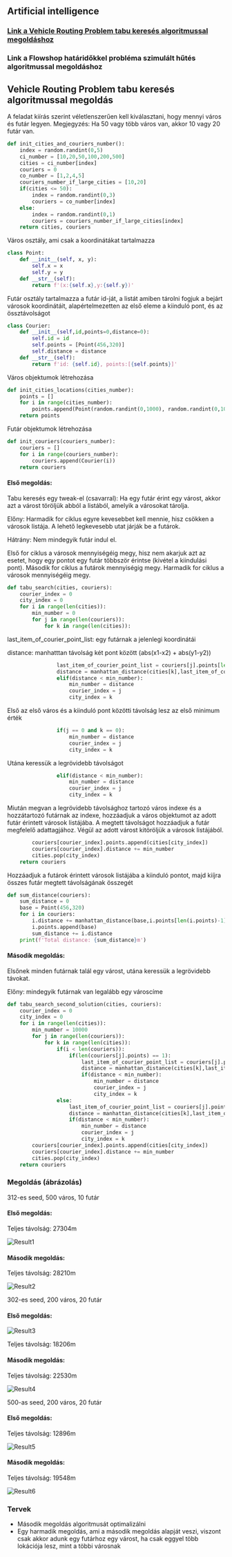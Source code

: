## Artificial intelligence
### [Link a Vehicle Routing Problem tabu keresés algoritmussal megoldáshoz](#Vehicle-Routing-Problem-tabu-keresés-algoritmussal-megoldás)
### Link a Flowshop határidőkkel probléma szimulált hűtés algoritmussal megoldáshoz

## Vehicle Routing Problem tabu keresés algoritmussal megoldás
A feladat kiírás szerint véletlenszerűen kell kiválasztani, hogy mennyi város és futár legyen. Megjegyzés: Ha 50 vagy több város van, akkor 10 vagy 20 futár van.
```python
def init_cities_and_couriers_number():
    index = random.randint(0,5)
    ci_number = [10,20,50,100,200,500]
    cities = ci_number[index]
    couriers = 0
    co_number = [1,2,4,5]
    couriers_number_if_large_cities = [10,20]
    if(cities <= 50):
        index = random.randint(0,3)
        couriers = co_number[index]
    else:
        index = random.randint(0,1)
        couriers = couriers_number_if_large_cities[index]
    return cities, couriers
```
Város osztály, ami csak a koordinátákat tartalmazza
```python
class Point:
    def __init__(self, x, y):
        self.x = x
        self.y = y
    def __str__(self):
        return f'(x:{self.x},y:{self.y})'
```
Futár osztály tartalmazza a futár id-ját, a listát amiben tárolni fogjuk a bejárt városok koordinátáit, alapértelmezetten az első eleme a kiinduló pont, és az össztávolságot
```python
class Courier:
    def __init__(self,id,points=0,distance=0):
        self.id = id
        self.points = [Point(456,320)]
        self.distance = distance
    def __str__(self):
        return f'id: {self.id}, points:[{self.points}]'
```
Város objektumok létrehozása
```python
def init_cities_locations(cities_number):
    points = []
    for i in range(cities_number):
        points.append(Point(random.randint(0,1000), random.randint(0,1000)))
    return points
```
Futár objektumok létrehozása
```python
def init_couriers(couriers_number):
    couriers = []
    for i in range(couriers_number):
        couriers.append(Courier(i))
    return couriers
```
#### Első megoldás:

Tabu keresés egy tweak-el (csavarral): Ha egy futár érint egy várost, akkor azt a várost töröljük abból a listából, amelyik a városokat tárolja.

Előny: Harmadik for ciklus egyre kevesebbet kell mennie, hisz csökken a városok listája. A lehető legkevesebb utat járják be a futárok.

Hátrány: Nem mindegyik futár indul el.

Első for ciklus a városok mennyiségéig megy, hisz nem akarjuk azt az esetet, hogy egy pontot egy futár többször érintse (kivétel a kiindulási pont). Második for ciklus a futárok mennyiségig megy. Harmadik for ciklus a városok mennyiségéig megy.
```python
def tabu_search(cities, couriers):
    courier_index = 0
    city_index = 0
    for i in range(len(cities)):
        min_number = 0
        for j in range(len(couriers)):
            for k in range(len(cities)):
```
last_item_of_courier_point_list: egy futárnak a jelenlegi koordinátái

distance: manhatttan távolság két pont között (abs(x1-x2) + abs(y1-y2))
```python
                last_item_of_courier_point_list = couriers[j].points[len(couriers[j].points)-1]
                distance = manhattan_distance(cities[k],last_item_of_courier_point_list)
                elif(distance < min_number):
                    min_number = distance
                    courier_index = j
                    city_index = k
```
Első az első város és a kiinduló pont közötti távolság lesz az első minimum érték
```python
                if(j == 0 and k == 0):
                    min_number = distance
                    courier_index = j
                    city_index = k
```
Utána keressük a legrövidebb távolságot
```python
                elif(distance < min_number):
                    min_number = distance
                    courier_index = j
                    city_index = k
```
Miután megvan a legrövidebb távolsághoz tartozó város indexe és a hozzátartozó futárnak az indexe, hozzáadjuk a város objektumot az adott futár érintett városok listájába. A megtett távolságot hozzáadjuk a futár megfelelő adattagjához. Végül az adott várost kitöröljük a városok listájából.
```python
        couriers[courier_index].points.append(cities[city_index])
        couriers[courier_index].distance += min_number
        cities.pop(city_index)
    return couriers
```
Hozzáadjuk a futárok érintett városok listájába a kiinduló pontot, majd kiíjra összes futár megtett távolságának összegét
```python
def sum_distance(couriers):
    sum_distance = 0
    base = Point(456,320)
    for i in couriers:
        i.distance += manhattan_distance(base,i.points[len(i.points)-1])
        i.points.append(base)
        sum_distance += i.distance
    print(f'Total distance: {sum_distance}m')
```
#### Második megoldás:

Elsőnek minden futárnak talál egy várost, utána keressük a legrövidebb távokat.

Előny: mindegyik futárnak van legalább egy városcíme
```python
def tabu_search_second_solution(cities, couriers):
    courier_index = 0
    city_index = 0
    for i in range(len(cities)):
        min_number = 10000
        for j in range(len(couriers)):
            for k in range(len(cities)):
                if(i < len(couriers)):
                    if(len(couriers[j].points) == 1):
                        last_item_of_courier_point_list = couriers[j].points[len(couriers[j].points)-1]
                        distance = manhattan_distance(cities[k],last_item_of_courier_point_list)
                        if(distance < min_number):
                            min_number = distance
                            courier_index = j
                            city_index = k
                else:
                    last_item_of_courier_point_list = couriers[j].points[len(couriers[j].points)-1]
                    distance = manhattan_distance(cities[k],last_item_of_courier_point_list)
                    if(distance < min_number):
                        min_number = distance
                        courier_index = j
                        city_index = k
        couriers[courier_index].points.append(cities[city_index])
        couriers[courier_index].distance += min_number
        cities.pop(city_index)
    return couriers

```
### Megoldás (ábrázolás)
312-es seed, 500 város, 10 futár

#### Első megoldás:

Teljes távolság: 27304m

![Result1](/result_pictures/tabusearch_312_1.png "result1")

#### Második megoldás:

Teljes távolság: 28210m

![Result2](/result_pictures/tabusearch_312_2.png "result2")

302-es seed, 200 város, 20 futár

#### Első megoldás:

![Result3](/result_pictures/tabusearch_302_1.png "result3")

Teljes távolság: 18206m

#### Második megoldás:

Teljes távolság: 22530m

![Result4](/result_pictures/tabusearch_302_2.png "result4")

500-as seed, 200 város, 20 futár

#### Első megoldás:

Teljes távolság: 12896m

![Result5](/result_pictures/tabusearch_500_1.png "result5")

#### Második megoldás:

Teljes távolság: 19548m

![Result6](/result_pictures/tabusearch_500_2.png "result6")

### Tervek

* Második megoldás algoritmusát optimalizálni
* Egy harmadik megoldás, ami a második megoldás alapját veszi, viszont csak akkor adunk egy futárhoz egy várost, ha csak eggyel több lokációja lesz, mint a többi városnak
